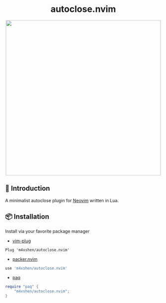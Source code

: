 <h1 align="center">autoclose.nvim</h1>

<p align="center">
  <img src="https://github.com/m4xshen/autoclose.nvim/blob/main/screenshot.gif" width="500">
</p>

## 📃 Introduction

A minimalist autoclose plugin for [Neovim](https://neovim.io/) written in Lua.


## 📦 Installation

Install via your favorite package manager
- [vim-plug](https://github.com/junegunn/vim-plug)
```VimL
Plug 'm4xshen/autoclose.nvim'
```

- [packer.nvim](https://github.com/wbthomason/packer.nvim)
```Lua
use 'm4xshen/autoclose.nvim'
```

- [paq](https://github.com/savq/paq-nvim)
```Lua
require "paq" {
    "m4xshen/autoclose.nvim";
}
```
